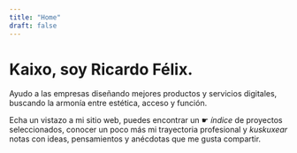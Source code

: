 ```yaml
---
title: "Home"
draft: false
---
```


# Kaixo, soy Ricardo Félix.

Ayudo a las empresas diseñando mejores productos y servicios digitales, buscando la armonía entre estética, acceso y función.

Echa un vistazo a mi sitio web, puedes encontrar un ☛ *índice* de proyectos seleccionados, conocer un poco más mi trayectoria profesional y *kuskuxear* notas con ideas, pensamientos y anécdotas que me gusta compartir.

